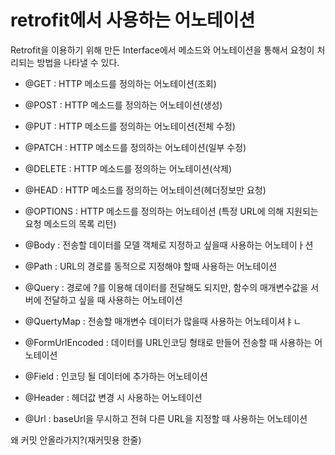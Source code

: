 
<br>
<br>
<br>

# retrofit에서 사용하는 어노테이션
Retrofit을 이용하기 위해 만든 Interface에서 메소드와 어노테이션을 통해서 요청이 처리되는 방법을 나타낼 수 있다.
- @GET : HTTP 메소드를 정의하는 어노테이션(조회)

- @POST : HTTP 메소드를 정의하는 어노테이션(생성)

- @PUT : HTTP 메소드를 정의하는 어노테이션(전체 수정)

- @PATCH : HTTP 메소드를 정의하는 어노테이션(일부 수정)

- @DELETE : HTTP 메소드를 정의하는 어노테이션(삭제)

- @HEAD : HTTP 메소드를 정의하는 어노테이션(헤더정보만 요청)

- @OPTIONS : HTTP 메소드를 정의하는 어노테이션 (특정 URL에 의해 지원되는 요청 메소드의 목록 리턴)

- @Body : 전송할 데이터를 모델 객체로 지정하고 싶을때 사용하는 어노테이ㅏ션

- @Path : URL의 경로를 동적으로 지정해야 할때 사용하는 어노테이션

- @Query : 경로에 ?를 이용해 데이터를 전달해도 되지만, 함수의 매개변수값을 서버에 전달하고 싶을 때 사용하는 어노테이션

- @QuertyMap : 전송할 매개변수 데이터가 많을때 사용하는 어노테이셔ㅑㄴ

- @FormUrlEncoded : 데이터를 URL인코딩 형태로 만들어 전송할 때 사용하는 어노테이션

- @Field : 인코딩 될 데이터에 추가하는 어노테이션

- @Header : 헤더값 변경 시 사용하는 어노테이션 

- @Url : baseUrl을 무시하고 전혀 다른 URL을 지정할 때 사용하는 어노테이션

왜 커밋 안올라가지?(재커밋용 한줄)
